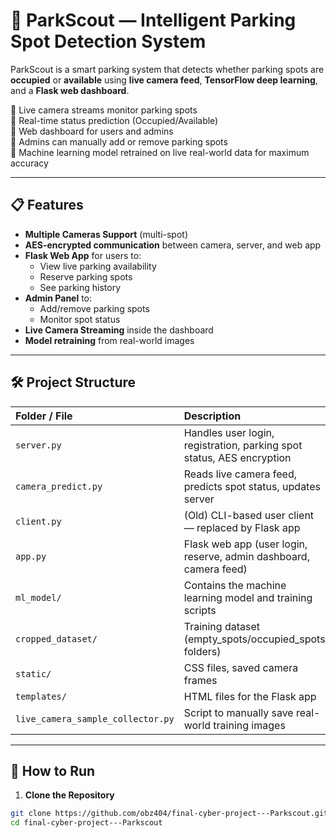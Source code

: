 # 🚗 ParkScout — Intelligent Parking Spot Detection System

ParkScout is a smart parking system that detects whether parking spots are **occupied** or **available** using **live camera feed**, **TensorFlow deep learning**, and a **Flask web dashboard**.

🔵 Live camera streams monitor parking spots  
🔵 Real-time status prediction (Occupied/Available)  
🔵 Web dashboard for users and admins  
🔵 Admins can manually add or remove parking spots  
🔵 Machine learning model retrained on live real-world data for maximum accuracy

---

## 📋 Features

- **Multiple Cameras Support** (multi-spot)
- **AES-encrypted communication** between camera, server, and web app
- **Flask Web App** for users to:
  - View live parking availability
  - Reserve parking spots
  - See parking history
- **Admin Panel** to:
  - Add/remove parking spots
  - Monitor spot status
- **Live Camera Streaming** inside the dashboard
- **Model retraining** from real-world images

---

## 🛠 Project Structure

| Folder / File | Description |
|:--------------|:------------|
| `server.py` | Handles user login, registration, parking spot status, AES encryption |
| `camera_predict.py` | Reads live camera feed, predicts spot status, updates server |
| `client.py` | (Old) CLI-based user client — replaced by Flask app |
| `app.py` | Flask web app (user login, reserve, admin dashboard, camera feed) |
| `ml_model/` | Contains the machine learning model and training scripts |
| `cropped_dataset/` | Training dataset (empty_spots/occupied_spots folders) |
| `static/` | CSS files, saved camera frames |
| `templates/` | HTML files for the Flask app |
| `live_camera_sample_collector.py` | Script to manually save real-world training images |

---

## 🚀 How to Run

1. **Clone the Repository**  
```bash
git clone https://github.com/obz404/final-cyber-project---Parkscout.git
cd final-cyber-project---Parkscout
